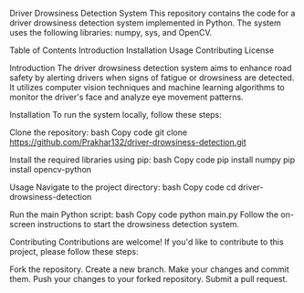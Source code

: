 Driver Drowsiness Detection System
This repository contains the code for a driver drowsiness detection system implemented in Python. The system uses the following libraries: numpy, sys, and OpenCV.

Table of Contents
Introduction
Installation
Usage
Contributing
License


Introduction
The driver drowsiness detection system aims to enhance road safety by alerting drivers when signs of fatigue or drowsiness are detected. It utilizes computer vision techniques and machine learning algorithms to monitor the driver's face and analyze eye movement patterns.

Installation
To run the system locally, follow these steps:

Clone the repository:
bash
Copy code
git clone https://github.com/Prakhar132/driver-drowsiness-detection.git

Install the required libraries using pip:
bash
Copy code
pip install numpy
pip install opencv-python

Usage
Navigate to the project directory:
bash
Copy code
cd driver-drowsiness-detection

Run the main Python script:
bash
Copy code
python main.py
Follow the on-screen instructions to start the drowsiness detection system.


Contributing
Contributions are welcome! If you'd like to contribute to this project, please follow these steps:

Fork the repository.
Create a new branch.
Make your changes and commit them.
Push your changes to your forked repository.
Submit a pull request.
